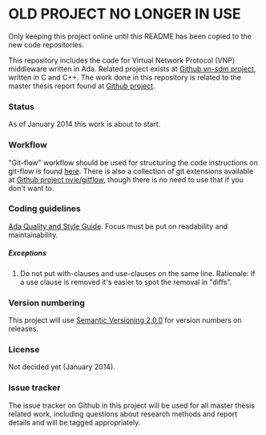OLD PROJECT NO LONGER IN USE
=======
Only keeping this project online until this README has been copied to the new code repositories.

This repository includes the code for Virtual Network Protocol (VNP) middleware
written in Ada. Related project exists at [Github vn-sdm
project](https://github.com/virtual-network/vn-sdm), written in C and C++. The
work done in this repository is related to the master thesis report found at
[Github
project](http://github.com/christofferholmstedt/dva501-master-thesis-report).

### Status
As of January 2014 this work is about to start.

### Workflow
"Git-flow" workflow should be used for structuring the code instructions on
git-flow is found
[here](http://nvie.com/posts/a-successful-git-branching-model/). There is also
a collection of git extensions available at [Github project
nvie/gitflow](http://github.com/nvie/gitflow), though there is no need to use
that if you don't want to.

### Coding guidelines
[Ada Quality and Style Guide](https://en.wikibooks.org/wiki/Ada_Style_Guide).
Focus must be put on readability and maintainability.

##### Exceptions
1. Do not put with-clauses and use-clauses on the same line. Rationale: If a
   use clause is removed it's easier to spot the removal in "diffs".

### Version numbering
This project will use [Semantic Versioning 2.0.0](http://semver.org/) for
version numbers on releases.

### License
Not decided yet (January 2014).

### Issue tracker
The issue tracker on Github in this project will be used for all master thesis
related work, including questions about research methods and report details and
will be tagged appropriately.
